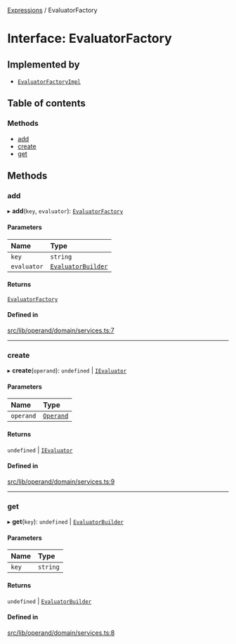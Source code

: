 [Expressions](../README.md) / EvaluatorFactory

# Interface: EvaluatorFactory

## Implemented by

- [`EvaluatorFactoryImpl`](../classes/EvaluatorFactoryImpl.md)

## Table of contents

### Methods

- [add](EvaluatorFactory.md#add)
- [create](EvaluatorFactory.md#create)
- [get](EvaluatorFactory.md#get)

## Methods

### add

▸ **add**(`key`, `evaluator`): [`EvaluatorFactory`](EvaluatorFactory.md)

#### Parameters

| Name | Type |
| :------ | :------ |
| `key` | `string` |
| `evaluator` | [`EvaluatorBuilder`](EvaluatorBuilder.md) |

#### Returns

[`EvaluatorFactory`](EvaluatorFactory.md)

#### Defined in

[src/lib/operand/domain/services.ts:7](https://github.com/data7expressions/3xpr/blob/a027e32/src/lib/operand/domain/services.ts#L7)

___

### create

▸ **create**(`operand`): `undefined` \| [`IEvaluator`](IEvaluator.md)

#### Parameters

| Name | Type |
| :------ | :------ |
| `operand` | [`Operand`](../classes/Operand.md) |

#### Returns

`undefined` \| [`IEvaluator`](IEvaluator.md)

#### Defined in

[src/lib/operand/domain/services.ts:9](https://github.com/data7expressions/3xpr/blob/a027e32/src/lib/operand/domain/services.ts#L9)

___

### get

▸ **get**(`key`): `undefined` \| [`EvaluatorBuilder`](EvaluatorBuilder.md)

#### Parameters

| Name | Type |
| :------ | :------ |
| `key` | `string` |

#### Returns

`undefined` \| [`EvaluatorBuilder`](EvaluatorBuilder.md)

#### Defined in

[src/lib/operand/domain/services.ts:8](https://github.com/data7expressions/3xpr/blob/a027e32/src/lib/operand/domain/services.ts#L8)
